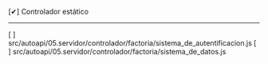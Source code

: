 [✔] Controlador estático

-------------------------------------------

[ ] src/autoapi/05.servidor/controlador/factoria/sistema_de_autentificacion.js
[ ] src/autoapi/05.servidor/controlador/factoria/sistema_de_datos.js

